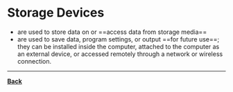 # Storage Devices
- are used to store data on or ==access data from storage media==
- are used to save data, program settings, or output ==for future use==; they can be installed inside the computer, attached to the computer as an external device, or accessed remotely through a network or wireless connection.


---
**[Back](INTCOMPrelimCh5.md)**
